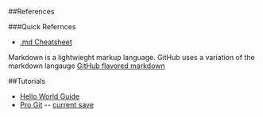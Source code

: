 ##References

###Quick Refernces

- [.md Cheatsheet](https://github.com/adam-p/markdown-here/wiki/Markdown-Cheatsheet)

Markdown is a lightwieght markup language. GitHub uses a variation of the markdown langauge [GitHub flavored markdown](https://help.github.com/articles/github-flavored-markdown/)


##Tutorials

- [Hello World Guide](http://guides.github.com/activities/hello-world)
- [Pro Git](https://git-scm.com/book/en/v2)
-- [current save <time>](https://git-scm.com/book/en/v2/Git-Basics-Getting-a-Git-Repository)
